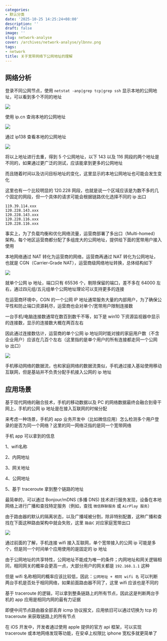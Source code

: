 ```yaml
---
categories:
- 默认分类
date: '2025-10-25 14:25:24+08:00'
description: ''
draft: false
image: ''
slug: network-analyse
cover: /archives/network-analyse/ylbnnv.png
tags:
- network
title: 关于宽带网络下公网地址的理解
---
```


## 网络分析

登录不同公网节点，使用 `netstat -anp|grep tcp|grep ssh` 显示本地的公网地址，可以看到多个不同的地址

![](/archives/network-analyse/ylbnnv.png)

使用 ip.cn 查询本地的公网地址

![](/archives/network-analyse/g1a3e1.png)

通过 ip138 查看本地的公网地址

![](/archives/network-analyse/x5vdr2.png)

将以上地址进行去重，得到 5 个公网地址，以下 143 以及 116 网段的两个地址是不同的，如果通过更广泛的测试，应该能拿到更多的公网地址

而且随着时间以及访问目标地址的变化，这里显示的本地公网地址也可能会发生变化

这里也有一个比较明显的 120.228 网段，也就是说一个区域应该是为数不多的几个固定的网段，但一个具体的请求可能会根据链路优化选择不同的 ip 出口

```
119.39.114.xxx
120.228.143.xxx
120.228.143.xxx
120.228.116.xxx
120.228.116.xxx
```

事实上，为了负载均衡和优化网络流量，运营商部署了​​多出口（Multi-homed）架构，每个地区运营商都分配了多组庞大的公网地址，提供给下面的宽带用户接入使用

本地网络通过 NAT 转化为运营商的网络，运营商再通过 NAT 转化为公网地址，也就是 CGN（Carrier-Grade NAT），运营商级网络地址转换，总体结构如下

![](/archives/network-analyse/mg3s0p.png)

就单个公网 ip 地址，端口只有 65536 个，剔除保留的端口，差不多在 64000 左右，通过四元组/五元组单个公网地址理论可以支持更多的连接

在运营商环境中，CGN 的一个公网 IP 地址通常服务大量的内部用户，为了确保公平性和防止端口资源耗尽，运营商也会对单个/宽带用户限制连接数

一台手机/电脑连接数通常在数百到数千不等，如下是 win10 下资源监视器中显示的连接数，显示的连接数大概在两百左右

因此通过连接数估计，运营商的单个公网 ip 地址同时能对接的家庭用户数（不含企业用户）应该在几百个左右（这里指的是单个用户的所有连接都走同一个公网 ip 出口）

![](/archives/network-analyse/axif5k.png)

手机移动网络的数据流，也和家庭网络的数据流类似，手机通过接入基站使用移动互联网，但是基站并不负责分配手机接入公网的 ip 地址

## 应用场景

基于现代网络的融合技术，手机的移动数据以及 PC 的网络数据最终会融合到骨干网上，手机的公网 ip 地址是在接入互联网的时候分配

来考虑一种场景，手机的 app 业务开发中（比如微信应用）怎么检测多个用户登录的是否为同一个网络？这里的同一网络泛指的是同一个宽带网络

手机 app 可以拿到的信息

1、wifi名称

2、内网地址

3、网关地址

4、公网地址

5、基于 traceroute 拿到整个链路的地址

最简单的，可以通过 Bonjour/mDNS (多播 DNS) 技术进行服务发现，设备在本地网络上进行广播和查找特定服务（例如，查找 `微信群聊服务` 或 `AirPlay 服务`）

由于路由器的默认的隔离状态，以及广播域被分割，除非特别配置，这种广播和查找在下面这种路由架构中就会失败，这里 `路由C` 对应家庭宽带出口

![](/archives/network-analyse/ez9hvj.png)


通过前面的了解，手机连接 wifi 接入互联网，单个宽带接入的公网 ip 可能是多个，但是同一个时间单个应用使用的是固定的 ip 地址

由于公网地址的共享特性，公网地址不能成为唯一的条件；内网地址和网关逻辑相同，相同网关的概率会更高一点，大部分用户的网关都是 `192.168.1.1` 这种

但是 wifi 名称相同的概率应该比较低，因此：`公网地址 + 相同 wifi 名` 可以判断两台手机是否处于相同网络，如果前面路由器不同了，这里 wifi 应该也是不同的

基于 traceroute 的逻辑，可以拿到整条链路上的所有节点，因此这是判断两台手机的 app 应用是相同内网的最有力证据

即便中间节点路由器全部丢弃 icmp 协议报文，应用依旧可以通过切换为 tcp 的 traceroute 来获取链路上的所有节点

在 iOS 开发中，开发者通过使用 apple 提供的官方 api 框架，可以实现 traceroute 或本地网络发现等功能，在安卓上权限比 iphone 宽松多就更简单了


